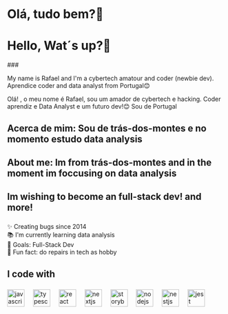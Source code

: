 <h1 align="left">Olá, tudo bem?👋</h1>
<h1 align="left">Hello, Wat´s up?👋</h1>
###

<p align="left">My name is Rafael and I'm a cybertech amatour and coder (newbie dev). Aprendice coder and data analyst from Portugal😊</p>
<p align="left">Olá! , o meu nome é Rafael, sou um amador de cybertech e hacking. Coder aprendiz e Data Analyst e um futuro dev!😊 Sou de Portugal</p>

###

<h2 align="left">Acerca de mim: Sou de trás-dos-montes e no momento estudo data analysis</h2>
<h2 align="left">About me: Im from trás-dos-montes and in the moment im foccusing on data analysis</h2>
<h2 align="left">Im wishing to become an full-stack dev! and more!</h2>

###

<p align="left">✨ Creating bugs since 2014<br>📚 I'm currently learning data analysis<br>🎯 Goals: Full-Stack Dev<br>🎲 Fun fact: do repairs in tech as hobby</p>

###

<h2 align="left">I code with</h2>

###

<div align="left">
  <img src="https://cdn.jsdelivr.net/gh/devicons/devicon/icons/javascript/javascript-original.svg" height="40" alt="javascript logo"  />
  <img width="12" />
  <img src="https://cdn.jsdelivr.net/gh/devicons/devicon/icons/typescript/typescript-original.svg" height="40" alt="typescript logo"  />
  <img width="12" />
  <img src="https://cdn.jsdelivr.net/gh/devicons/devicon/icons/react/react-original.svg" height="40" alt="react logo"  />
  <img width="12" />
  <img src="https://cdn.jsdelivr.net/gh/devicons/devicon/icons/nextjs/nextjs-original.svg" height="40" alt="nextjs logo"  />
  <img width="12" />
  <img src="https://cdn.jsdelivr.net/gh/devicons/devicon/icons/storybook/storybook-original.svg" height="40" alt="storybook logo"  />
  <img width="12" />
  <img src="https://cdn.jsdelivr.net/gh/devicons/devicon/icons/nodejs/nodejs-original.svg" height="40" alt="nodejs logo"  />
  <img width="12" />
  <img src="https://cdn.jsdelivr.net/gh/devicons/devicon/icons/nestjs/nestjs-plain.svg" height="40" alt="nestjs logo"  />
  <img width="12" />
  <img src="https://cdn.jsdelivr.net/gh/devicons/devicon/icons/jest/jest-plain.svg" height="40" alt="jest logo"  />
</div>

###
